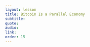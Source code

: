 ```yaml
---
layout: lesson
title: Bitcoin Is a Parallel Economy
subtitle:
quote:
audio:
link:
order: 15
---
```

